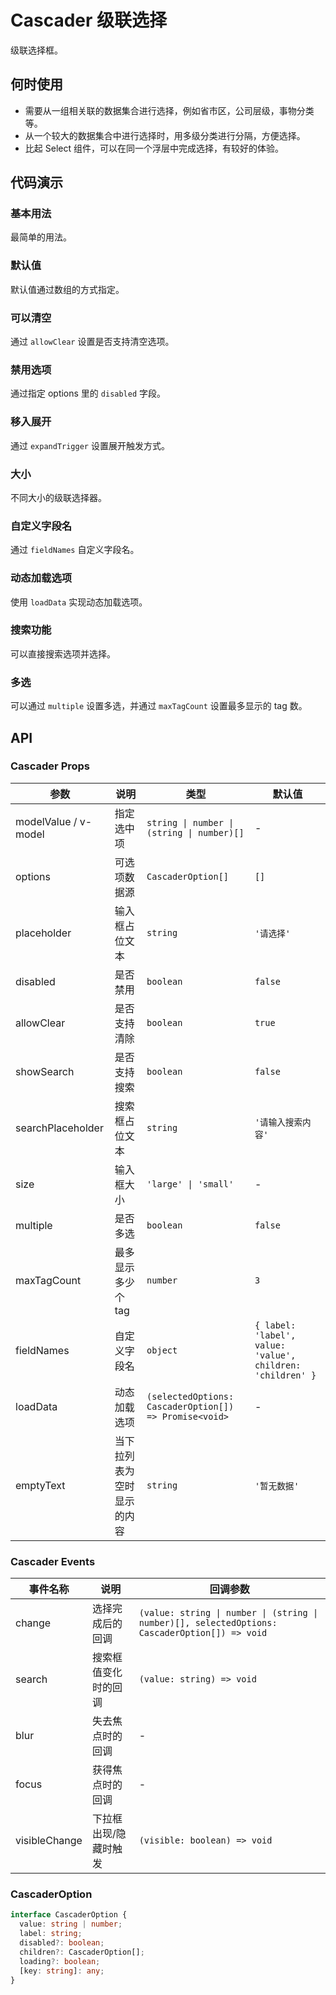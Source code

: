 # Cascader 级联选择

级联选择框。

## 何时使用

- 需要从一组相关联的数据集合进行选择，例如省市区，公司层级，事物分类等。
- 从一个较大的数据集合中进行选择时，用多级分类进行分隔，方便选择。
- 比起 Select 组件，可以在同一个浮层中完成选择，有较好的体验。

## 代码演示

### 基本用法

最简单的用法。

<demo src="../demos/cascader/cascader-01-basic.vue"></demo>

### 默认值

默认值通过数组的方式指定。

<demo src="../demos/cascader/cascader-02-default-value.vue"></demo>

### 可以清空

通过 `allowClear` 设置是否支持清空选项。

<demo src="../demos/cascader/cascader-03-clear.vue"></demo>

### 禁用选项

通过指定 options 里的 `disabled` 字段。

<demo src="../demos/cascader/cascader-04-disabled.vue"></demo>

### 移入展开

通过 `expandTrigger` 设置展开触发方式。

<demo src="../demos/cascader/cascader-05-hover.vue"></demo>

### 大小

不同大小的级联选择器。

<demo src="../demos/cascader/cascader-06-size.vue"></demo>

### 自定义字段名

通过 `fieldNames` 自定义字段名。

<demo src="../demos/cascader/cascader-07-fields.vue"></demo>

### 动态加载选项

使用 `loadData` 实现动态加载选项。

<demo src="../demos/cascader/cascader-08-load-data.vue"></demo>

### 搜索功能

可以直接搜索选项并选择。

<demo src="../demos/cascader/cascader-09-search.vue"></demo>

### 多选

可以通过 `multiple` 设置多选，并通过 `maxTagCount` 设置最多显示的 tag 数。

<demo src="../demos/cascader/cascader-10-multiple.vue"></demo>

## API

### Cascader Props

| 参数 | 说明 | 类型 | 默认值 |
| --- | --- | --- | --- |
| modelValue / v-model | 指定选中项 | `string \| number \| (string \| number)[]` | - |
| options | 可选项数据源 | `CascaderOption[]` | `[]` |
| placeholder | 输入框占位文本 | `string` | `'请选择'` |
| disabled | 是否禁用 | `boolean` | `false` |
| allowClear | 是否支持清除 | `boolean` | `true` |
| showSearch | 是否支持搜索 | `boolean` | `false` |
| searchPlaceholder | 搜索框占位文本 | `string` | `'请输入搜索内容'` |
| size | 输入框大小 | `'large' \| 'small'` | - |
| multiple | 是否多选 | `boolean` | `false` |
| maxTagCount | 最多显示多少个 tag | `number` | `3` |
| fieldNames | 自定义字段名 | `object` | `{ label: 'label', value: 'value', children: 'children' }` |
| loadData | 动态加载选项 | `(selectedOptions: CascaderOption[]) => Promise<void>` | - |
| emptyText | 当下拉列表为空时显示的内容 | `string` | `'暂无数据'` |

### Cascader Events

| 事件名称 | 说明 | 回调参数 |
| --- | --- | --- |
| change | 选择完成后的回调 | `(value: string \| number \| (string \| number)[], selectedOptions: CascaderOption[]) => void` |
| search | 搜索框值变化时的回调 | `(value: string) => void` |
| blur | 失去焦点时的回调 | - |
| focus | 获得焦点时的回调 | - |
| visibleChange | 下拉框出现/隐藏时触发 | `(visible: boolean) => void` |

### CascaderOption

```ts
interface CascaderOption {
  value: string | number;
  label: string;
  disabled?: boolean;
  children?: CascaderOption[];
  loading?: boolean;
  [key: string]: any;
}
``` 